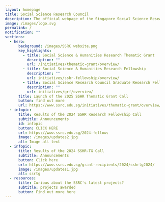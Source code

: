 ```yaml
---
layout: homepage
title: Social Science Research Council
description: The official webpage of the Singapore Social Science Research Council (SSRC).
image: /images/logo.svg
permalink: /
notification: ""
sections:
  - hero:
      background: /images/SSRC website.png
      key_highlights:
        - title: Social Science & Humanities Research Thematic Grant
          description: ""
          url: /initiatives/thematic-grant/overview/
        - title: Social Science & Humanities Research Fellowship
          description: ""
          url: initiatives/sshr-fellowship/overview/
        - title: Social Science Research Council Graduate Research Fellowship
          description: ""
          url: initiatives/grf/overview/
      title: Launch of the 2025 SSHR Thematic Grant Call
      button: find out more
      url: https://www.ssrc.edu.sg/initiatives/thematic-grant/overview/
  - infopic:
      title: Results of the 2024 SSHR Research Fellowship Call
      subtitle: Announcements
      id: infopic
      button: CLICK HERE
      url: https://www.ssrc.edu.sg/2024-fellows
      image: /images/updates2.jpg
      alt: Image alt text
  - infopic:
      title: Results of the 2024 SSHR-TG Call
      subtitle: Announcements
      button: Click here
      url: https://www.ssrc.edu.sg/grant-recipients/2024/sshrtg2024/
      image: /images/updates1.jpg
      alt: ssrtg
  - resources:
      title: Curious about the SSRC's latest projects?
      subtitle: projects awarded
      button: Find out more here
---
```

